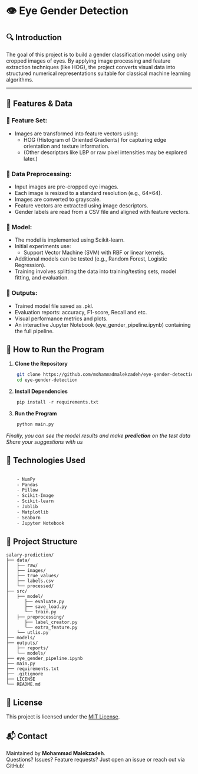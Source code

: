 # 👁 Eye Gender Detection

## 🔍 Introduction

The goal of this project is to build a gender classification model using only cropped images of eyes. By applying image processing and feature extraction techniques (like HOG), the project converts visual data into structured numerical representations suitable for classical machine learning algorithms.

---

## 🧰 Features & Data

### 🔹 Feature Set:
- Images are transformed into feature vectors using:
  - HOG (Histogram of Oriented Gradients) for capturing edge orientation and texture information.
  - (Other descriptors like LBP or raw pixel intensities may be explored later.)

### 🔹 Data Preprocessing:
- Input images are pre-cropped eye images.
- Each image is resized to a standard resolution (e.g., 64×64).
- Images are converted to grayscale.
- Feature vectors are extracted using image descriptors.
- Gender labels are read from a CSV file and aligned with feature vectors.

### 🔹 Model:
- The model is implemented using Scikit-learn.
- Initial experiments use:
  - Support Vector Machine (SVM) with RBF or linear kernels.
- Additional models can be tested (e.g., Random Forest, Logistic Regression).
- Training involves splitting the data into training/testing sets, model fitting, and evaluation.

### 🔹 Outputs:
- Trained model file saved as .pkl.
- Evaluation reports: accuracy, F1-score, Recall and etc.
- Visual performance metrics and plots.
- An interactive Jupyter Notebook (eye_gender_pipeline.ipynb) containing the full pipeline.

## 📌 How to Run the Program
  1. **Clone the Repository**
  ```bash
      git clone https://github.com/mohammadmalekzadeh/eye-gender-detection.git
      cd eye-gender-detection
  ```

  2. **Install Dependencies**
  ```python
      pip install -r requirements.txt
  ```

  3. **Run the Program**
  ```python
      python main.py
  ```

  _Finally, you can see the model results and make **prediction** on the test data_
  _Share your suggestions with us_

## 🚀 Technologies Used
```bash

    - NumPy
    - Pandas
    - Pillow
    - Scikit-Image
    - Scikit-learn
    - Joblib
    - Matplotlib
    - Seaborn
    - Jupyter Notebook

```


## 📁 Project Structure
```
salary-prediction/
├── data/
│   ├── raw/
│   ├── images/
│   ├── true_values/
│   ├── labels.csv
│   └── processed/
├── src/
│   ├── model/
│      ├── evaluate.py
│      ├── save_load.py
│      └── train.py
│   ├── preprocessing/
│      ├── label_creator.py
│      └── extra_feature.py
│   └── utlis.py
├── models/
├── outputs/
│   ├── reports/
│   └── models/
├── eye_gender_pipeline.ipynb
├── main.py
├── requirements.txt
├── .gitignore
├── LICENSE
└── README.md
```


## 📜 License
This project is licensed under the [MIT License](LICENSE).

## 📬 Contact
Maintained by **Mohammad Malekzadeh**.  
Questions? Issues? Feature requests? Just open an issue or reach out via GitHub!
